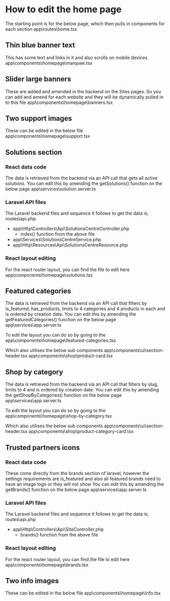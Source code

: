 # How to edit the home page

The starting point is for the below page, which then pulls in components for each section
app\routes\home.tsx

## Thin blue banner text
This has some text and links in it and also scrolls on mobile devices
app\components\homepage\marquee.tsx

## Slider large banners
These are added and amended in the backend on the Sites pages. So you can add and amend for each website and they will be dynamically pulled in to this file
app\components\homepage\banners.tsx

## Two support images
These can be edited in the below file
app\components\homepage\support.tsx

## Solutions section

### React data code
The data is retrieved from the backend via an API call that gets all active solutions.
You can edit this by amending the getSolutions() function on the below page
app\services\solution.server.ts

### Laravel API files
The Laravel backend files and sequence it follows to get the data is;
routes\api.php
- app\Http\Controllers\Api\SolutionsCentreController.php 
    - index() function from the above file
- app\Services\SolutionsCentreService.php
- app\Http\Resources\Api\SolutionsCentreResource.php

### React layout editing
For the react router layout, you can find the file to edit here
app\components\homepage\solutions.tsx

## Featured categories
The data is retrieved from the backend via an API call that filters by is_featured, has_products, limits to 4 categories and 4 products in each and is ordered by creation date.
You can edit this by amending the getFeaturedCategories() function on the below page
app\services\app.server.ts

To edit the layout you can do so by going to the 
app\components\homepage\featured-categories.tsx

Which also utilises the below sub components
app\components\ui\section-header.tsx
app\components\shop\product-card.tsx

## Shop by category
The data is retrieved from the backend via an API call that filters by slug, limits to 4 and is ordered by creation date.
You can edit this by amending the getShopByCategories() function on the below page
app\services\app.server.ts

To edit the layout you can do so by going to the 
app\components\homepage\shop-by-category.tsx

Which also utilises the below sub components
app\components\ui\section-header.tsx
app\components\shop\product-category-card.tsx

## Trusted partners icons

### React data code
These come directly from the brands section of laravel, however the settings requirements are is_featured and also all featured brands need to have an image logo or they will not show
You can edit this by amending the getBrands() function on the below page
app\services\app.server.ts

### Laravel API files
The Laravel backend files and sequence it follows to get the data is;
routes\api.php
- app\Http\Controllers\Api\SiteController.php 
    - brands() function from the above file

### React layout editing
For the react router layout, you can find the file to edit here
app\components\homepage\brands.tsx

## Two info images
These can be edited in the below file
app\components\homepage\info.tsx
